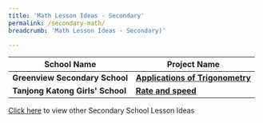 ```yaml
---
title: 'Math Lesson Ideas - Secondary'
permalink: /secondary-math/
breadcrumb: 'Math Lesson Ideas - Secondary)'

---
```


| School Name | Project Name |
|--|--|
| **Greenview Secondary School** | **[Applications of Trigonometry](/greenview-secondary-applications-of-trigonometry/)** |
| **Tanjong Katong Girls' School** | **[Rate and speed](/tanjong-katong-girls-rate-and-speed/)** |

[Click here](/in-schools/digital-maker/lesson-ideas-secondary/) to view other Secondary School Lesson Ideas
